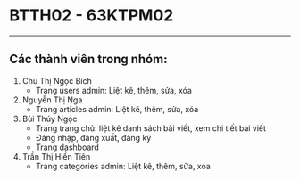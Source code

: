 # BTTH02 - 63KTPM02

---

## Các thành viên trong nhóm:

1. Chu Thị Ngọc Bích
   - Trang users admin: Liệt kê, thêm, sửa, xóa
2. Nguyễn Thị Nga
   - Trang articles admin: Liệt kê, thêm, sửa, xóa
3. Bùi Thúy Ngọc
   - Trang trang chủ: liệt kê danh sách bài viết, xem chi tiết bài viết
   - Đăng nhập, đăng xuất, đăng ký
   - Trang dashboard
4. Trần Thị Hiền Tiên
   - Trang categories admin: Liệt kê, thêm, sửa, xóa
